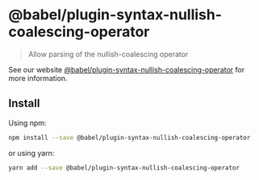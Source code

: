 # @babel/plugin-syntax-nullish-coalescing-operator

> Allow parsing of the nullish-coalescing operator

See our website [@babel/plugin-syntax-nullish-coalescing-operator](https://babeljs.io/docs/en/next/babel-plugin-syntax-nullish-coalescing-operator.html) for more information.

## Install

Using npm:

```sh
npm install --save @babel/plugin-syntax-nullish-coalescing-operator
```

or using yarn:

```sh
yarn add --save @babel/plugin-syntax-nullish-coalescing-operator
```
